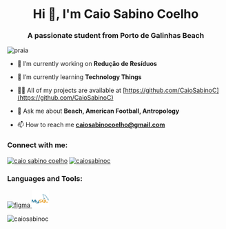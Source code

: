 <h1 align="center">Hi 👋, I'm Caio Sabino Coelho</h1>
<h3 align="center">A passionate student from Porto de Galinhas Beach</h3>

![praia](https://encrypted-tbn0.gstatic.com/images?q=tbn:ANd9GcQpxIsws3H9Dbq29wPNo-KLThmpuz-MSyT_8w&s)

- 🔭 I’m currently working on **Redução de Resíduos**

- 🌱 I’m currently learning **Technology Things**

- 👨‍💻 All of my projects are available at [https://github.com/CaioSabinoC](https://github.com/CaioSabinoC)

- 💬 Ask me about **Beach, American Football, Antropology**

- 📫 How to reach me **caiosabinocoelho@gmail.com**

<h3 align="left">Connect with me:</h3>
<p align="left">
<a href="https://linkedin.com/in/caio sabino coelho" target="blank"><img align="center" src="https://raw.githubusercontent.com/rahuldkjain/github-profile-readme-generator/master/src/images/icons/Social/linked-in-alt.svg" alt="caio sabino coelho" height="30" width="40" /></a>
<a href="https://instagram.com/caiosabinoc" target="blank"><img align="center" src="https://raw.githubusercontent.com/rahuldkjain/github-profile-readme-generator/master/src/images/icons/Social/instagram.svg" alt="caiosabinoc" height="30" width="40" /></a>
</p>

<h3 align="left">Languages and Tools:</h3>
<p align="left"> <a href="https://www.figma.com/" target="_blank" rel="noreferrer"> <img src="https://www.vectorlogo.zone/logos/figma/figma-icon.svg" alt="figma" width="40" height="40"/> </a> <a href="https://www.mysql.com/" target="_blank" rel="noreferrer"> <img src="https://raw.githubusercontent.com/devicons/devicon/master/icons/mysql/mysql-original-wordmark.svg" alt="mysql" width="40" height="40"/> </a> </p>

<p><img align="center" src="https://github-readme-stats.vercel.app/api/top-langs?username=caiosabinoc&show_icons=true&locale=en&layout=compact" alt="caiosabinoc" /></p>
